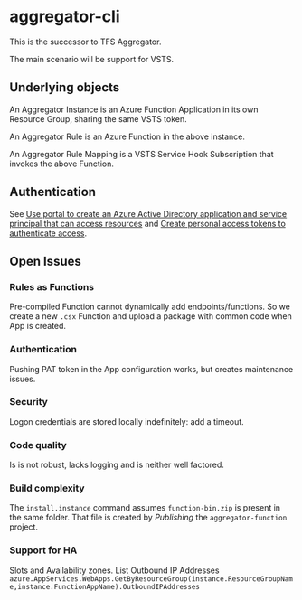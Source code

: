 # aggregator-cli

This is the successor to TFS Aggregator.

The main scenario will be support for VSTS.

## Underlying objects

An Aggregator Instance is an Azure Function Application in its own Resource Group,
sharing the same VSTS token.

An Aggregator Rule is an Azure Function in the above instance.

An Aggregator Rule Mapping is a VSTS Service Hook Subscription that invokes the above Function.

## Authentication

See [Use portal to create an Azure Active Directory application and service principal that can access resources](https://docs.microsoft.com/en-us/azure/azure-resource-manager/resource-group-create-service-principal-portal) and [Create personal access tokens to authenticate access](https://docs.microsoft.com/en-us/vsts/git/_shared/personal-access-tokens?view=vsts).


## Open Issues

### Rules as Functions
Pre-compiled Function cannot dynamically add endpoints/functions.
So we create a new `.csx` Function and upload a package with common code when App is created.

### Authentication
Pushing PAT token in the App configuration works, but creates maintenance issues.

### Security
Logon credentials are stored locally indefinitely: add a timeout.

### Code quality
Is is not robust, lacks logging and is neither well factored.

### Build complexity
The `install.instance` command assumes `function-bin.zip` is present in the same folder.
That file is created by _Publishing_ the `aggregator-function` project.

### Support for HA
Slots and Availability zones.
List Outbound IP Addresses `azure.AppServices.WebApps.GetByResourceGroup(instance.ResourceGroupName,instance.FunctionAppName).OutboundIPAddresses`
